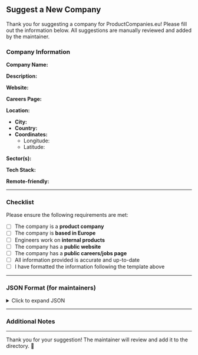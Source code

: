 ## Suggest a New Company

Thank you for suggesting a company for ProductCompanies.eu! Please fill out the information below. All suggestions are manually reviewed and added by the maintainer.

### Company Information

**Company Name:**
<!-- Example: Stripe -->

**Description:**
<!-- Brief description of what the company does (2-3 sentences) -->

**Website:**
<!-- Example: https://stripe.com -->

**Careers Page:**
<!-- Example: https://stripe.com/jobs -->

**Location:**
- **City:** <!-- Example: Paris -->
- **Country:** <!-- Example: France -->
- **Coordinates:** <!-- [longitude, latitude] - You can use https://www.latlong.net/ -->
  - Longitude: 
  - Latitude: 

**Sector(s):**
<!-- Choose one or more: Fintech, SaaS, E-commerce, Healthcare, Education, Transportation, Entertainment, Security, Developer Tools, Infrastructure, Analytics, Marketing, HR Tech, PropTech, LegalTech, Other -->
<!-- Example: ["Fintech", "Developer Tools"] -->

**Tech Stack:**
<!-- List main technologies used. Examples: React, Node.js, Python, PostgreSQL, AWS, Docker, etc. -->
<!-- Example: ["React", "Node.js", "MongoDB", "AWS"] -->

**Remote-friendly:**
<!-- Yes or No -->

---

### Checklist

Please ensure the following requirements are met:

- [ ] The company is a **product company** 
- [ ] The company is **based in Europe**
- [ ] Engineers work on **internal products** 
- [ ] The company has a **public website**
- [ ] The company has a **public careers/jobs page**
- [ ] All information provided is accurate and up-to-date
- [ ] I have formatted the information following the template above

---

### JSON Format (for maintainers)

<details>
<summary>Click to expand JSON</summary>

```json
{
  "name": "Company Name",
  "description": "Brief description of the company",
  "website": "https://company.com",
  "careers": "https://company.com/careers",
  "logoUrl": "https://logo.clearbit.com/company.com",
  "location": {
    "city": "City Name",
    "country": "Country Name",
    "coordinates": [longitude, latitude]
  },
  "sector": ["Sector1", "Sector2"],
  "techStack": ["Tech1", "Tech2", "Tech3"],
  "remote": true
}
```

</details>

---

### Additional Notes

<!-- Any additional information or context about this company -->

---

Thank you for your suggestion! The maintainer will review and add it to the directory. 🚀
